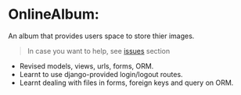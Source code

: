 # OnlineAlbum:
An album that provides users space to store thier images.

> In case you want to help, see [issues](https://github.com/harshraj22/smallProjects/issues) section

* Revised models, views, urls, forms, ORM.
* Learnt to use django-provided login/logout routes.
* Learnt dealing with files in forms, foreign keys and query on ORM.